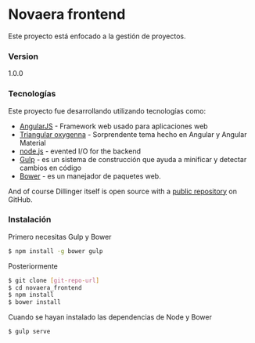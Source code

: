 # Novaera frontend

Este proyecto está enfocado a la gestión de proyectos.  
### Version
1.0.0

### Tecnologías

Este proyecto fue desarrollando utilizando tecnologías como:

* [AngularJS] - Framework web usado para aplicaciones web
* [Triangular oxygenna] - Sorprendente tema hecho en Angular y Angular Material
* [node.js] - evented I/O for the backend
* [Gulp] - es un sistema de construcción que ayuda a minificar y detectar cambios en código 
* [Bower] - es un manejador de paquetes web.

And of course Dillinger itself is open source with a [public repository][dill]
 on GitHub.

### Instalación
Primero necesitas Gulp y Bower
```sh
$ npm install -g bower gulp
```
Posteriormente

```sh
$ git clone [git-repo-url] 
$ cd novaera_frontend
$ npm install
$ bower install
```

Cuando se hayan instalado las dependencias de Node y Bower
```sh
$ gulp serve
```


[//]: # (These are reference links used in the body of this note and get stripped out when the markdown processor does its job. There is no need to format nicely because it shouldn't be seen. Thanks SO - http://stackoverflow.com/questions/4823468/store-comments-in-markdown-syntax)

   [triangular oxygenna]: <http://triangular.oxygenna.com>
   [dill]: <https://github.com/joemccann/dillinger>
   [git-repo-url]: <https://github.com/joemccann/dillinger.git>
   [john gruber]: <http://daringfireball.net>
   [@thomasfuchs]: <http://twitter.com/thomasfuchs>
   [df1]: <http://daringfireball.net/projects/markdown/>
   [marked]: <https://github.com/chjj/marked>
   [Ace Editor]: <http://ace.ajax.org>
   [node.js]: <http://nodejs.org>
   [Twitter Bootstrap]: <http://twitter.github.com/bootstrap/>
   [keymaster.js]: <https://github.com/madrobby/keymaster>
   [jQuery]: <http://jquery.com>
   [@tjholowaychuk]: <http://twitter.com/tjholowaychuk>
   [express]: <http://expressjs.com>
   [AngularJS]: <http://angularjs.org>
   [Gulp]: <http://gulpjs.com>
   [bower]: <bower.io> 


